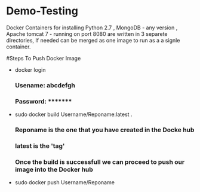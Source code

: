 # Demo-Testing
Docker Containers for installing Python 2.7 , MongoDB - any version , Apache tomcat 7 - running on port 8080 are written in 3 separete directories,
If needed can be merged as one image to run as a a signle container.

#Steps To Push Docker Image

- docker login
  ### Usename: abcdefgh
  ### Password: *******

- sudo docker build Username/Reponame:latest .
  ### Reponame is the one that you have created in the Docke hub
  ### latest is the 'tag'
  ### Once the build is successfull we can proceed to push our image into the Docker hub

- sudo docker push Username/Reponame
